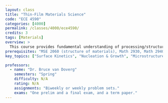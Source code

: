 ```yaml
---
layout: class
title: "Thin-Film Materials Science"
code: "ECE 4590"
categories: [4000]
permalink: /classes/4000/ece4590/
credits: 3
tags: [Materials]
overview: >
  This course provides fundamental understanding of processing/structure/property relation in thin films, with an emphasis on behaviors that differ from those observed in classical bulk materials. Topics include vacuum technology, deposition techniques, surface energies, surface kinetics, nucleation and growth, homoepitaxy, heteroepitaxy, microstructure, stress in thin films, and electromigration.
prerequisites: "MSE 2060 (structure of materials), Math 2930, Math 2940 or equivalent."
key_topics: ["Surface Kinetics", "Nucleation & Growth", "Microstructure", "Electromigration"]

professors:
  - name: "Dr. Bruce van Doverg"
    semesters: "Spring"
    difficulty: N/A
    rating: N/A
    assignments: "Biweekly or weekly problem sets."
    exams: "One prelim and a final exam, and a term paper."
---
```

